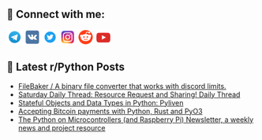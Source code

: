 ## 🔎 Connect with me:
[<img src="https://github.com/bullbesh/bullbesh/blob/main/images/Telegram.png" width="32" height="32" />](https://t.me/bullbesh)
[<img src="https://github.com/bullbesh/bullbesh/blob/main/images/VK.png" width="32" height="32" />](https://vk.com/bullbesh)
[<img src="https://github.com/bullbesh/bullbesh/blob/main/images/Twitter.png" width="32" height="32" />](https://twitter.com/bullbesh1)
[<img src="https://github.com/bullbesh/bullbesh/blob/main/images/Instagram.png" width="32" height="32" />](https://www.instagram.com/bullbesh)
[<img src="https://github.com/bullbesh/bullbesh/blob/main/images/Reddit.png" width="32" height="32" />](https://www.reddit.com/user/bullbesh)
[<img src="https://github.com/bullbesh/bullbesh/blob/main/images/YouTube.png" width="32" height="32" />](https://www.youtube.com/channel/UCtfjRs6uzgq5mfm8S06WTcg)

## 📕 Latest r/Python Posts
<!-- BLOG-POST-LIST:START -->
- [FileBaker / A binary file converter that works with discord limits.](https://www.reddit.com/r/Python/comments/1e7lxhk/filebaker_a_binary_file_converter_that_works_with/)
- [Saturday Daily Thread: Resource Request and Sharing! Daily Thread](https://www.reddit.com/r/Python/comments/1e7ibci/saturday_daily_thread_resource_request_and/)
- [Stateful Objects and Data Types in Python: Pyliven](https://www.reddit.com/r/Python/comments/1e7dg1h/stateful_objects_and_data_types_in_python_pyliven/)
- [Accepting Bitcoin payments with Python, Rust and PyO3](https://www.reddit.com/r/Python/comments/1e7cadv/accepting_bitcoin_payments_with_python_rust_and/)
- [The Python on Microcontrollers &lpar;and Raspberry Pi&rpar; Newsletter, a weekly news and project resource](https://www.reddit.com/r/Python/comments/1e74rab/the_python_on_microcontrollers_and_raspberry_pi/)
<!-- BLOG-POST-LIST:END -->
